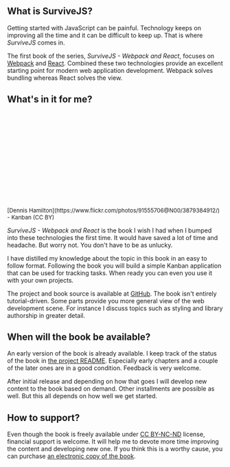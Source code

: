 ## What is SurviveJS?

Getting started with JavaScript can be painful. Technology keeps on improving all the time and it can be difficult to keep up. That is where *SurviveJS* comes in.

The first book of the series, *SurviveJS - Webpack and React*, focuses on [Webpack](https://webpack.github.io/) and [React](https://facebook.github.io/react/). Combined these two technologies provide an excellent starting point for modern web application development. Webpack solves bundling whereas React solves the view.

## What's in it for me?

<div style="margin-bottom: 1em">
    <div style="background-image: url('images/kanban_small.jpg'); height: 220px; background-position: top; background-size: cover;">
    </div>
    <span class="legend" style="font-size: small;">[Dennis Hamilton](https://www.flickr.com/photos/91555706@N00/3879384912/) - Kanban (CC BY)</span>
</div>

*SurviveJS - Webpack and React* is the book I wish I had when I bumped into these technologies the first time. It would have saved a lot of time and headache. But worry not. You don't have to be as unlucky.

I have distilled my knowledge about the topic in this book in an easy to follow format. Following the book you will build a simple Kanban application that can be used for tracking tasks. When ready you can even you use it with your own projects.

The project and book source is available at [GitHub](https://github.com/survivejs/webpack_react). The book isn't entirely tutorial-driven. Some parts provide you more general view of the web development scene. For instance I discuss topics such as styling and library authorship in greater detail.

## When will the book be available?

An early version of the book is already available. I keep track of the status of the book in [the project README](https://github.com/survivejs/webpack_react#progress). Especially early chapters and a couple of the later ones are in a good condition. Feedback is very welcome.

After initial release and depending on how that goes I will develop new content to the book based on demand. Other installments are possible as well. But this all depends on how well we get started.

## How to support?

Even though the book is freely available under [CC BY-NC-ND](https://creativecommons.org/licenses/by-nc-nd/4.0/) license, financial support is welcome. It will help me to devote more time improving the content and developing new one. If you think this is a worthy cause, you can purchase [an electronic copy of the book](https://leanpub.com/survivejs_webpack).
